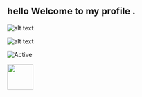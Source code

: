 ##  hello  Welcome to my profile .

![alt text](https://i.kym-cdn.com/photos/images/original/000/735/754/f65.gif)

![alt text](https://i.imgur.com/4M7IWwP.gif)


![Active](https://img.shields.io/badge/%F0%9F%8C%8E-French%20%2F%20-9cf)


<a href="https://discord.gg/TkCcSu2"><img src="https://upload.wikimedia.org/wikipedia/fr/thumb/0/05/Discord.svg/1200px-Discord.svg.png" width="60"></a>  
